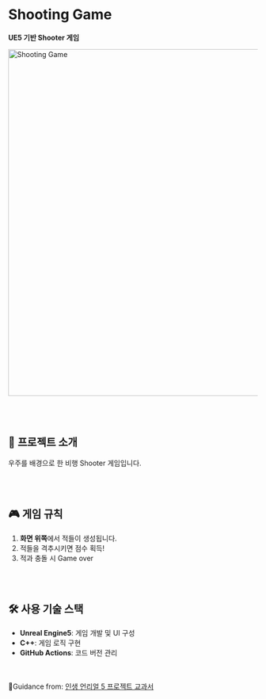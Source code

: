 # Shooting Game  
**UE5 기반 Shooter 게임** 
<p>
  <img src="https://github.com/user-attachments/assets/a7ccfd18-07a0-4b7a-a649-e03a057e83fa" alt="Shooting Game" width="700"/>
</p>

<br></br>
## 📌 프로젝트 소개  
우주를 배경으로 한 비행 Shooter 게임입니다.

<br></br>
## 🎮 게임 규칙  
1. **화면 위쪽**에서 적들이 생성됩니다.  
2. 적들을 격추시키면 점수 획득!  
3. 적과 충돌 시 Game over  

<br></br>
## 🛠️ 사용 기술 스택  
- **Unreal Engine5**: 게임 개발 및 UI 구성  
- **C++**: 게임 로직 구현  
- **GitHub Actions**: 코드 버전 관리  
<br></br>

📖Guidance from: [인생 언리얼 5 프로젝트 교과서](https://product.kyobobook.co.kr/detail/S000213555130)

